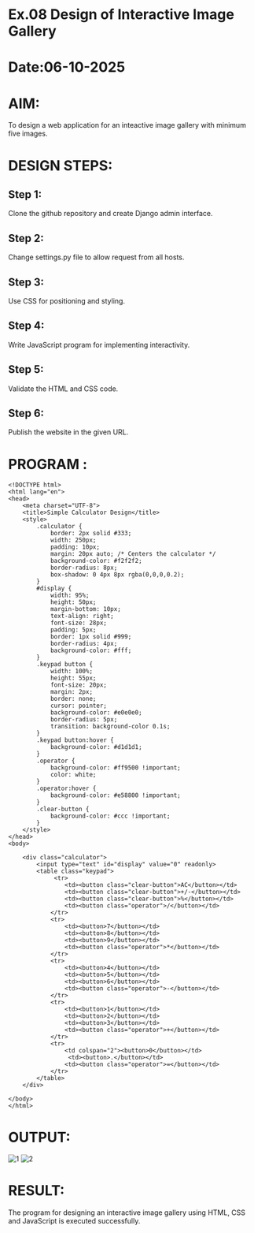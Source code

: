 # Ex.08 Design of Interactive Image Gallery
# Date:06-10-2025
# AIM:
To design a web application for an inteactive image gallery with minimum five images.

# DESIGN STEPS:
## Step 1:
Clone the github repository and create Django admin interface.

## Step 2:
Change settings.py file to allow request from all hosts.

## Step 3:
Use CSS for positioning and styling.

## Step 4:
Write JavaScript program for implementing interactivity.

## Step 5:
Validate the HTML and CSS code.

## Step 6:
Publish the website in the given URL.

# PROGRAM :
```
<!DOCTYPE html>
<html lang="en">
<head>
    <meta charset="UTF-8">
    <title>Simple Calculator Design</title>
    <style>
        .calculator {
            border: 2px solid #333;
            width: 250px;
            padding: 10px;
            margin: 20px auto; /* Centers the calculator */
            background-color: #f2f2f2;
            border-radius: 8px;
            box-shadow: 0 4px 8px rgba(0,0,0,0.2);
        }
        #display {
            width: 95%;
            height: 50px;
            margin-bottom: 10px;
            text-align: right;
            font-size: 28px;
            padding: 5px;
            border: 1px solid #999;
            border-radius: 4px;
            background-color: #fff;
        }
        .keypad button {
            width: 100%;
            height: 55px;
            font-size: 20px;
            margin: 2px;
            border: none;
            cursor: pointer;
            background-color: #e0e0e0;
            border-radius: 5px;
            transition: background-color 0.1s;
        }
        .keypad button:hover {
            background-color: #d1d1d1;
        }
        .operator {
            background-color: #ff9500 !important;
            color: white;
        }
        .operator:hover {
            background-color: #e58800 !important;
        }
        .clear-button {
            background-color: #ccc !important;
        }
    </style>
</head>
<body>

    <div class="calculator">
        <input type="text" id="display" value="0" readonly>
        <table class="keypad">
             <tr>
                <td><button class="clear-button">AC</button></td>
                <td><button class="clear-button">+/-</button></td>
                <td><button class="clear-button">%</button></td>
                <td><button class="operator">/</button></td>
            </tr>
            <tr>
                <td><button>7</button></td>
                <td><button>8</button></td>
                <td><button>9</button></td>
                <td><button class="operator">*</button></td>
            </tr>
            <tr>
                <td><button>4</button></td>
                <td><button>5</button></td>
                <td><button>6</button></td>
                <td><button class="operator">-</button></td>
            </tr>
            <tr>
                <td><button>1</button></td>
                <td><button>2</button></td>
                <td><button>3</button></td>
                <td><button class="operator">+</button></td>
            </tr>
            <tr>
                <td colspan="2"><button>0</button></td>
                 <td><button>.</button></td>
                <td><button class="operator">=</button></td>
            </tr>
        </table>
    </div>

</body>
</html>
```
# OUTPUT:
![1](https://github.com/user-attachments/assets/1d9812f5-b56c-4c54-b5b3-b2e1b1f3053f)
![2](https://github.com/user-attachments/assets/d97b921f-c735-4257-a54b-55cee39affec)

# RESULT:
The program for designing an interactive image gallery using HTML, CSS and JavaScript is executed successfully.
